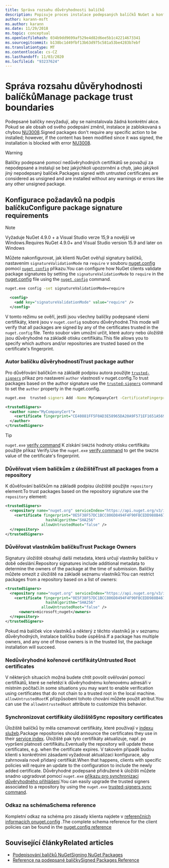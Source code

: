 ```yaml
---
title: Správa rozsahu důvěryhodnosti balíčků
description: Popisuje proces instalace podepsaných balíčků NuGet a konfigurace nastavení důvěryhodnosti podpisu balíčku.
author: karann-msft
ms.author: karann
ms.date: 11/29/2018
ms.topic: conceptual
ms.openlocfilehash: 034b9dd9699af529e4d82d6ee5b1c42214673341
ms.sourcegitcommit: b138bc1d49fbf13b63d975c581a53be4283b7ebf
ms.translationtype: MT
ms.contentlocale: cs-CZ
ms.lasthandoff: 11/03/2020
ms.locfileid: "93237624"
---
```

# <a name="manage-package-trust-boundaries"></a><span data-ttu-id="bfe05-103">Správa rozsahu důvěryhodnosti balíčků</span><span class="sxs-lookup"><span data-stu-id="bfe05-103">Manage package trust boundaries</span></span>

<span data-ttu-id="bfe05-104">Podepsané balíčky nevyžadují, aby se nainstalovala žádná konkrétní akce. Pokud se ale obsah od svého podepsání změnil, instalace je zablokovaná s chybou [NU3008](../reference/errors-and-warnings/NU3008.md).</span><span class="sxs-lookup"><span data-stu-id="bfe05-104">Signed packages don't require any specific action to be installed; however, if the content has been modified since it was signed, the installation is blocked with error [NU3008](../reference/errors-and-warnings/NU3008.md).</span></span>

> [!Warning]
> <span data-ttu-id="bfe05-105">Balíčky podepsané pomocí nedůvěryhodných certifikátů se považují za nepodepsané a instalují se bez jakýchkoli upozornění a chyb, jako jakýkoli jiný nepodepsaný balíček.</span><span class="sxs-lookup"><span data-stu-id="bfe05-105">Packages signed with untrusted certificates are considered as unsigned and are installed without any warnings or errors like any other unsigned package.</span></span>

## <a name="configure-package-signature-requirements"></a><span data-ttu-id="bfe05-106">Konfigurace požadavků na podpis balíčku</span><span class="sxs-lookup"><span data-stu-id="bfe05-106">Configure package signature requirements</span></span>

> [!Note]
> <span data-ttu-id="bfe05-107">Vyžaduje NuGet 4.9.0 + a Visual Studio verze 15,9 a novější ve Windows.</span><span class="sxs-lookup"><span data-stu-id="bfe05-107">Requires NuGet 4.9.0+ and Visual Studio version 15.9 and later on Windows</span></span>

<span data-ttu-id="bfe05-108">Můžete nakonfigurovat, jak klienti NuGet ověřují signatury balíčků, nastavením `signatureValidationMode` na `require` v souboru [nuget.config](../reference/nuget-config-file.md) pomocí [`nuget config`](../reference/cli-reference/cli-ref-config.md) příkazu.</span><span class="sxs-lookup"><span data-stu-id="bfe05-108">You can configure how NuGet clients validate package signatures by setting the `signatureValidationMode` to `require` in the [nuget.config](../reference/nuget-config-file.md) file using the [`nuget config`](../reference/cli-reference/cli-ref-config.md) command.</span></span>

```cmd
nuget.exe config -set signatureValidationMode=require
```

```xml
  <config>
    <add key="signatureValidationMode" value="require" />
  </config>
```

<span data-ttu-id="bfe05-109">V tomto režimu se ověří, jestli jsou všechny balíčky podepsané všemi certifikáty, které jsou v `nuget.config` souboru důvěryhodné.</span><span class="sxs-lookup"><span data-stu-id="bfe05-109">This mode will verify that all packages are signed by any of the certificates trusted in the `nuget.config` file.</span></span> <span data-ttu-id="bfe05-110">Tento soubor vám umožní určit, které autory nebo úložiště jsou důvěryhodné na základě otisku certifikátu.</span><span class="sxs-lookup"><span data-stu-id="bfe05-110">This file allows you to specify which authors and/or repositories are trusted based on the certificate's fingerprint.</span></span>

### <a name="trust-package-author"></a><span data-ttu-id="bfe05-111">Autor balíčku důvěryhodnosti</span><span class="sxs-lookup"><span data-stu-id="bfe05-111">Trust package author</span></span>

<span data-ttu-id="bfe05-112">Pro důvěřování balíčkům na základě podpisu autora použijte [`trusted-signers`](../reference/cli-reference/cli-ref-trusted-signers.md) příkaz pro nastavení `author` vlastnosti v nuget.config.</span><span class="sxs-lookup"><span data-stu-id="bfe05-112">To trust packages based on the author signature use the [`trusted-signers`](../reference/cli-reference/cli-ref-trusted-signers.md) command to set the `author` property in the nuget.config.</span></span>

```cmd
nuget.exe  trusted-signers Add -Name MyCompanyCert -CertificateFingerprint CE40881FF5F0AD3E58965DA20A9F571EF1651A56933748E1BF1C99E537C4E039 -FingerprintAlgorithm SHA256
```

```xml
<trustedSigners>
  <author name="MyCompanyCert">
    <certificate fingerprint="CE40881FF5F0AD3E58965DA20A9F571EF1651A56933748E1BF1C99E537C4E039" hashAlgorithm="SHA256" allowUntrustedRoot="false" />
  </author>
</trustedSigners>
```

>[!TIP]
><span data-ttu-id="bfe05-113">`nuget.exe` [verify command](../reference/cli-reference/cli-ref-verify.md) K získání `SHA256` hodnoty otisku certifikátu použijte příkaz Verify.</span><span class="sxs-lookup"><span data-stu-id="bfe05-113">Use the `nuget.exe` [verify command](../reference/cli-reference/cli-ref-verify.md) to get the `SHA256` value of the certificate's fingerprint.</span></span>


### <a name="trust-all-packages-from-a-repository"></a><span data-ttu-id="bfe05-114">Důvěřovat všem balíčkům z úložiště</span><span class="sxs-lookup"><span data-stu-id="bfe05-114">Trust all packages from a repository</span></span>

<span data-ttu-id="bfe05-115">K důvěřování balíčkům na základě podpisu úložiště použijte `repository` element:</span><span class="sxs-lookup"><span data-stu-id="bfe05-115">To trust packages based on the repository signature use the `repository` element:</span></span>

```xml
<trustedSigners>  
  <repository name="nuget.org" serviceIndex="https://api.nuget.org/v3/index.json">
    <certificate fingerprint="0E5F38F57DC1BCC806D8494F4F90FBCEDD988B4676070...." 
                  hashAlgorithm="SHA256" 
                allowUntrustedRoot="false" />
  </repository>
</trustedSigners>
```

### <a name="trust-package-owners"></a><span data-ttu-id="bfe05-116">Důvěřovat vlastníkům balíčku</span><span class="sxs-lookup"><span data-stu-id="bfe05-116">Trust Package Owners</span></span>

<span data-ttu-id="bfe05-117">Signatury úložiště obsahují další metadata, která určují vlastníky balíčku v době odeslání.</span><span class="sxs-lookup"><span data-stu-id="bfe05-117">Repository signatures include additional metadata to determine the owners of the package at the time of submission.</span></span> <span data-ttu-id="bfe05-118">Balíčky můžete omezit z úložiště na základě seznamu vlastníků:</span><span class="sxs-lookup"><span data-stu-id="bfe05-118">You can restrict packages from a repository based on a list of owners:</span></span>

```xml
<trustedSigners>  
  <repository name="nuget.org" serviceIndex="https://api.nuget.org/v3/index.json">
    <certificate fingerprint="0E5F38F57DC1BCC806D8494F4F90FBCEDD988B4676070...." 
                  hashAlgorithm="SHA256" 
                allowUntrustedRoot="false" />
      <owners>microsoft;nuget</owners>
  </repository>
</trustedSigners>
```

<span data-ttu-id="bfe05-119">Pokud má balíček více vlastníků a některý z těchto vlastníků je v seznamu důvěryhodných, instalace balíčku bude úspěšná.</span><span class="sxs-lookup"><span data-stu-id="bfe05-119">If a package has multiple owners, and any one of those owners is in the trusted list, the package installation will succeed.</span></span>

### <a name="untrusted-root-certificates"></a><span data-ttu-id="bfe05-120">Nedůvěryhodné kořenové certifikáty</span><span class="sxs-lookup"><span data-stu-id="bfe05-120">Untrusted Root certificates</span></span>

<span data-ttu-id="bfe05-121">V některých situacích možná budete chtít povolit ověřování pomocí certifikátů, které se neřetězí k důvěryhodnému kořenovému adresáři v místním počítači.</span><span class="sxs-lookup"><span data-stu-id="bfe05-121">In some situations you may want to enable verification using certificates that do not chain to a trusted root in the local machine.</span></span> <span data-ttu-id="bfe05-122">`allowUntrustedRoot`K přizpůsobení tohoto chování můžete použít atribut.</span><span class="sxs-lookup"><span data-stu-id="bfe05-122">You can use the `allowUntrustedRoot` attribute to customize this behavior.</span></span>

### <a name="sync-repository-certificates"></a><span data-ttu-id="bfe05-123">Synchronizovat certifikáty úložiště</span><span class="sxs-lookup"><span data-stu-id="bfe05-123">Sync repository certificates</span></span>

<span data-ttu-id="bfe05-124">Úložiště balíčků by měla oznamovat certifikáty, které používají v [indexu služeb](../api/service-index.md).</span><span class="sxs-lookup"><span data-stu-id="bfe05-124">Package repositories should announce the certificates they use in their [service index](../api/service-index.md).</span></span> <span data-ttu-id="bfe05-125">Úložiště pak tyto certifikáty aktualizuje, např. po vypršení platnosti certifikátu.</span><span class="sxs-lookup"><span data-stu-id="bfe05-125">Eventually the repository will update these certificates, e.g. when the certificate expires.</span></span> <span data-ttu-id="bfe05-126">V takovém případě budou klienti s konkrétními zásadami vyžadovat aktualizaci konfigurace, aby zahrnovala nově přidaný certifikát.</span><span class="sxs-lookup"><span data-stu-id="bfe05-126">When that happens, clients with specific policies will require an update to the configuration to include the newly added certificate.</span></span> <span data-ttu-id="bfe05-127">Důvěryhodné podepsané přidružené k úložišti můžete snadno upgradovat pomocí `nuget.exe` [příkazu pro synchronizaci důvěryhodného přihlášení](../reference/cli-reference/cli-ref-trusted-signers.md#nuget-trusted-signers-sync--name-name).</span><span class="sxs-lookup"><span data-stu-id="bfe05-127">You can easily upgrade the trusted signers associated to a repository by using the `nuget.exe` [trusted-signers sync command](../reference/cli-reference/cli-ref-trusted-signers.md#nuget-trusted-signers-sync--name-name).</span></span>

### <a name="schema-reference"></a><span data-ttu-id="bfe05-128">Odkaz na schéma</span><span class="sxs-lookup"><span data-stu-id="bfe05-128">Schema reference</span></span>

<span data-ttu-id="bfe05-129">Kompletní odkaz na schéma pro zásady klienta najdete v [referenčních informacích onuget.config](../reference/nuget-config-file.md#trustedsigners-section) .</span><span class="sxs-lookup"><span data-stu-id="bfe05-129">The complete schema reference for the client policies can be found in the [nuget.config reference](../reference/nuget-config-file.md#trustedsigners-section)</span></span>

## <a name="related-articles"></a><span data-ttu-id="bfe05-130">Související články</span><span class="sxs-lookup"><span data-stu-id="bfe05-130">Related articles</span></span>

- [<span data-ttu-id="bfe05-131">Podepisování balíčků NuGet</span><span class="sxs-lookup"><span data-stu-id="bfe05-131">Signing NuGet Packages</span></span>](../create-packages/Sign-a-Package.md)
- [<span data-ttu-id="bfe05-132">Reference na podepsané balíčky</span><span class="sxs-lookup"><span data-stu-id="bfe05-132">Signed Packages Reference</span></span>](../reference/Signed-Packages-Reference.md)
